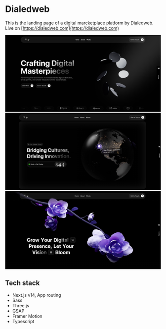 # Dialedweb

This is the landing page of a digital marcketplace platform by Dialedweb.
Live on [https://dialedweb.com](https://dialedweb.com)

![dialedweb](public/images/dialedweb.png)
![globe](public/images/globe.png)
![flower](public/images/flower.png)

## Tech stack

* Next.js v14, App routing
* Sass
* Three.js
* GSAP
* Framer Motion
* Typescript